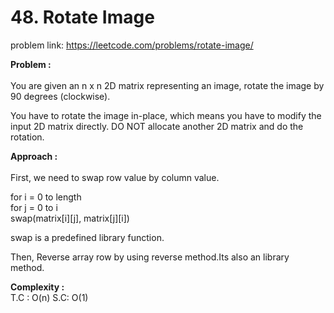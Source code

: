 # 48. Rotate Image

problem link: https://leetcode.com/problems/rotate-image/

**Problem :**<br><br>
You are given an n x n 2D matrix representing an image, rotate the image by 90 degrees (clockwise).<br>

You have to rotate the image in-place, which means you have to modify the input 2D matrix directly. DO NOT allocate another 2D matrix and do the rotation.<br>

**Approach :**<br><br>
First, we need to swap row value by column value.<br>

for i = 0 to length<br>
for j = 0 to i<br>
swap(matrix[i][j], matrix[j][i])<br>

swap is a predefined library function.<br>

Then, Reverse array row by using reverse method.Its also an library method.<br>

**Complexity :**<br>
T.C : O(n)
S.C: O(1)
